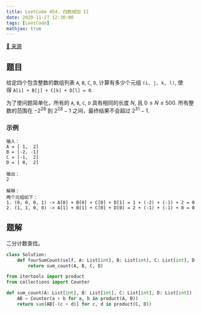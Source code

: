 ```yaml
---
title: LeetCode 454. 四数相加 II
date: 2020-11-27 12:30:00
tags: [LeetCode]
mathjax: true
---
```


[:link: 来源](https://leetcode-cn.com/problems/4sum-ii/)

## 题目

给定四个包含整数的数组列表 `A`, `B`, `C`, `D`, 计算有多少个元组 `(i, j, k, l)`, 使得 `A[i] + B[j] + C[k] + D[l] = 0`.

为了使问题简单化，所有的 `A`, `B`, `C`, `D` 具有相同的长度 $N$, 且 $0 \le N \le 500$. 所有整数的范围在 $-2^{28}$ 到 $2^{28}-1$ 之间，最终结果不会超过 $2^{31}-1$.

### 示例

```raw
输入：
A = [ 1,  2]
B = [-2, -1]
C = [-1,  2]
D = [ 0,  2]

输出：
2

解释：
两个元组如下：
1. (0, 0, 0, 1) -> A[0] + B[0] + C[0] + D[1] = 1 + (-2) + (-1) + 2 = 0
2. (1, 1, 0, 0) -> A[1] + B[1] + C[0] + D[0] = 2 + (-1) + (-1) + 0 = 0
```

<!-- more -->

## 题解

二分计数查找。

```python
class Solution:
    def fourSumCount(self, A: List[int], B: List[int], C: List[int], D: List[int]) -> int:
        return sum_count(A, B, C, D)

from itertools import product
from collections import Counter

def sum_count(A: List[int], B: List[int], C: List[int], D: List[int]) -> int:
    AB = Counter(a + b for a, b in product(A, B))
    return sum(AB[-(c + d)] for c, d in product(C, D))
```
